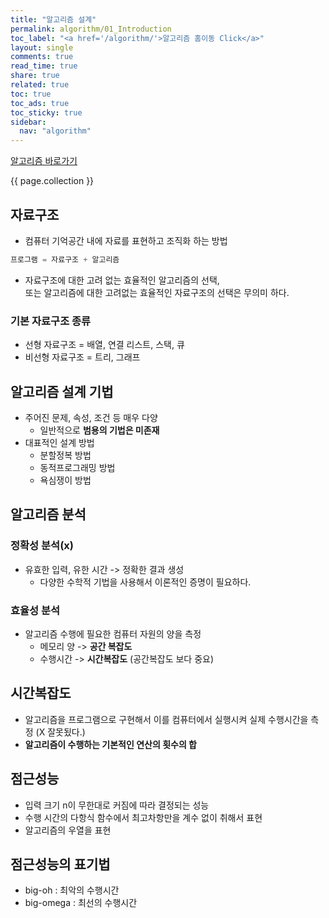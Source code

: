 ```yaml
---
title: "알고리즘 설계"
permalink: algorithm/01_Introduction
toc_label: "<a href='/algorithm/'>알고리즘 홈이동 Click</a>"
layout: single
comments: true
read_time: true
share: true
related: true
toc: true
toc_ads: true
toc_sticky: true
sidebar:
  nav: "algorithm"
---
```

[알고리즘 바로가기](../algorithm)

{{ page.collection }}

## 자료구조
- 컴퓨터 기억공간 내에 자료를 표현하고 조직화 하는 방법

~~~php
프로그램 = 자료구조 + 알고리즘
~~~
- 자료구조에 대한 고려 없는 효율적인 알고리즘의 선택,    
또는 알고리즘에 대한 고려없는 효율적인 자료구조의 선택은 무의미 하다.

### 기본 자료구조 종류
- 선형 자료구조 = 배열, 연결 리스트, 스택, 큐
- 비선형 자료구조 = 트리, 그래프

## 알고리즘 설계 기법
- 주어진 문제, 속성, 조건 등 매우 다양
  - 일반적으로 **범용의 기법은 미존재**
- 대표적인 설계 방법
  - 분할정복 방법
  - 동적프로그래밍 방법
  - 욕심쟁이 방법

## 알고리즘 분석
### 정확성 분석(x)
- 유효한 입력, 유한 시간 -> 정확한 결과 생성
  - 다양한 수학적 기법을 사용해서 이론적인 증명이 필요하다.

### 효율성 분석
- 알고리즘 수행에 필요한 컴퓨터 자원의 양을 측정
  - 메모리 양 -> **공간 복잡도**
  - 수행시간 -> **시간복잡도** (공간복잡도 보다 중요)


## 시간복잡도
  - 알고리즘을 프로그램으로 구현해서 이를 컴퓨터에서 실행시켜 실제 수행시간을 측정 (X 잘못됬다.)
  - **알고리즘이 수행하는 기본적인 연산의 횟수의 합**

## 점근성능
- 입력 크기 n이 무한대로 커짐에 따라 결정되는 성능
- 수행 시간의 다항식 함수에서 최고차항만을 계수 없이 취해서 표현
- 알고리즘의 우열을 표현

## 점근성능의 표기법
- big-oh : 최악의 수행시간
- big-omega : 최선의 수행시간